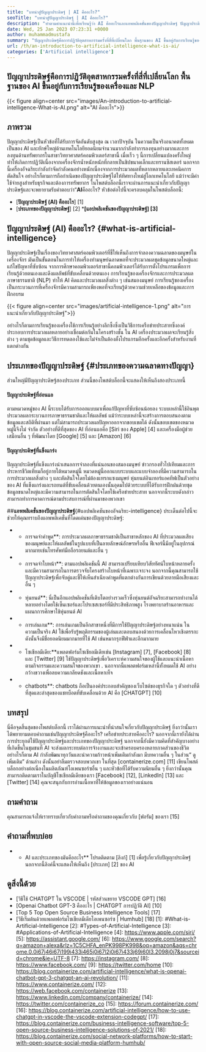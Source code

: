 ```yaml
---
title: "บทนำสู่ปัญญาประดิษฐ์ | AI คืออะไร?" 
seoTitle: "บทนำสู่ปัญญาประดิษฐ์ | AI คืออะไร?" 
description: "ทำตามคำแนะนำนี้เพื่อเรียนรู้ว่า AI คืออะไรและแอพพลิเคชั่นของปัญญาประดิษฐ์ ปัญญาประดิษฐ์ได้นำการปฏิวัติในทุกภาคส่วนของชีวิต" 
date: Wed, 25 Jan 2023 07:23:31 +0000
author: muhammadmustafa
summary: "ปัญญาประดิษฐ์คือการปฏิวัติอุตสาหกรรมครั้งที่สี่ที่เปลี่ยนโลก พื้นฐานของ AI ขึ้นอยู่กับการเรียนรู้ของเครื่องและ NLP" 
url: /th/an-introduction-to-artificial-intelligence-what-is-ai/
categories: ['Artificial intelligence']
---
```


## ปัญญาประดิษฐ์คือการปฏิวัติอุตสาหกรรมครั้งที่สี่ที่เปลี่ยนโลก พื้นฐานของ AI ขึ้นอยู่กับการเรียนรู้ของเครื่องและ NLP

{{< figure align=center src="images/An-introduction-to-artificial-intelligence-What-is-AI.png" alt="AI คืออะไร">}}


## ภาพรวม
ปัญญาประดิษฐ์เป็นหัวข้อที่ได้รับการจัดอันดับสูงสุด ณ เวลาปัจจุบัน ในความเป็นจริงอนาคตทั้งหมดเป็นของ AI และยักษ์ใหญ่ด้านเทคโนโลยียอดนิยมจำนวนมากกำลังทำการลงทุนอย่างมากและการลงทุนด้านทรัพยากรในสาขาวิทยาศาสตร์คอมพิวเตอร์สาขานี้ เมื่อเร็ว ๆ นี้การเปลี่ยนแปลงครั้งใหญ่ทำให้เกิดการปฏิวัติเนื่องจากเครื่องจักรน้ำหนักหนักที่กลายเป็นชิปขนาดเล็กและทรานซิสเตอร์ นอกจากนี้เครื่องอัจฉริยะกำลังกำจัดกำลังคนอย่างหนักเนื่องจากการประมวลผลที่หลากหลายและเทคนิคการตัดสินใจ อย่างไรก็ตามการถือกำเนิดของปัญญาประดิษฐ์ได้ให้ทิศทางใหม่สู่โลกเทคโนโลยี แม้ว่าจะมีค่าใช้จ่ายสูงสำหรับธุรกิจและต้องการทรัพยากร ในโพสต์บล็อกนี้เราจะผ่านการแนะนำเกี่ยวกับปัญญาประดิษฐ์และจะพยายามรับคำตอบว่า“**AI**คืออะไร?
หัวข้อต่อไปนี้จะครอบคลุมในโพสต์บล็อกนี้:
* [**ปัญญาประดิษฐ์ (AI) คืออะไร**] [1]
* [**ประเภทของปัญญาประดิษฐ์**] [2]
***[แอปพลิเคชันของปัญญาประดิษฐ์] [3]**

## ปัญญาประดิษฐ์ (AI) คืออะไร? {#what-is-artificial-intelligence}
ปัญญาประดิษฐ์เป็นเรื่องของวิทยาศาสตร์คอมพิวเตอร์ที่ชี้ให้เห็นถึงการจำลองความฉลาดของมนุษย์ในเครื่องจักร มันเป็นขั้นตอนในการทำให้เครื่องทำมนุษย์ฉลาดพอที่จะประมวลผลชุดข้อมูลขนาดใหญ่และแก้ไขปัญหาที่ซับซ้อน จากการศึกษาคอมพิวเตอร์สาขานี้คอมพิวเตอร์ได้รับการตั้งโปรแกรมเพื่อการเรียนรู้ด้วยตนเองและดึงผลลัพธ์ที่ขับเคลื่อนด้วยตนเอง การเรียนรู้ของเครื่องจักรและการประมวลผลภาษาธรรมชาติ (NLP) ทำให้ AI คิดและประมวลผลสิ่งต่าง ๆ เช่นสมองมนุษย์ การเรียนรู้ของเครื่องเป็นกระบวนการที่เครื่องจักรมีความสามารถเพียงพอที่จะเรียนรู้ด้วยความช่วยเหลือของข้อมูลและการฝึกอบรม

{{< figure align=center src="images/artificial-intelligence-1.png" alt="การแนะนำเกี่ยวกับปัญญาประดิษฐ์">}}

อย่างไรก็ตามการเรียนรู้ของเครื่องใช้การเรียนรู้อย่างลึกซึ้งซึ่งเป็นวิธีการเครือข่ายประสาทซึ่งองค์ประกอบการประมวลผลหลายอย่างเชื่อมต่อกันในโครงสร้างชั้น ใน AI เครื่องประมวลผลจะเรียนรู้สิ่งต่าง ๆ ตามชุดข้อมูลและวิธีการทดลองใช้และไม่จำเป็นต้องตั้งโปรแกรมอีกครั้งและอีกครั้งสำหรับงานที่แตกต่างกัน

## ประเภทของปัญญาประดิษฐ์ {#ประเภทของความฉลาดทางปัญญา}
ส่วนใหญ่มีปัญญาประดิษฐ์สองประเภท ส่วนนี้ของโพสต์บล็อกนี้จะแสดงให้เห็นถึงสองประเภทนี้

#### ปัญญาประดิษฐ์ที่อ่อนแอ
ตามหมวดหมู่ของ AI นี้ระบบได้รับการออกแบบมาเพื่อแก้ปัญหาที่ซับซ้อนน้อยลง ระบบเหล่านี้ใช้อินพุตประมวลผลกระบวนการภาษาธรรมชาติและให้ผลลัพธ์ แม้ว่าระบบเหล่านี้จะสร้างการตอบสนองตามข้อมูลและสถิติที่ผ่านมา แต่ไม่สามารถประมวลผลปัญหาออกจากขอบเขตได้ ดังนั้นขอบเขตของหมวดหมู่นี้จึงไม่ จำกัด ตัวอย่างที่ดีที่สุดของ AI ที่อ่อนแอคือ [Siri ของ Apple] [4] และเครื่องมือผู้ช่วยเสมือนอื่น ๆ ที่พัฒนาโดย [Google] [5] และ [Amazon] [6]

#### ปัญญาประดิษฐ์ที่แข็งแกร่ง
ปัญญาประดิษฐ์ที่แข็งแกร่งนำเสนอการจำลองที่แน่นอนของสมองมนุษย์ ข่าวกรองทั่วไปเทียมและการประหารชีวิตเทียมก็อยู่ภายใต้หมวดหมู่นี้ หมวดหมู่นี้ออกแบบระบบและแบบจำลองที่มีความสามารถในการประมวลผลสิ่งต่าง ๆ และตัดสินใจโดยไม่ต้องแทรกแซงมนุษย์ หุ่นยนต์อินเทอร์แอคทีฟเป็นตัวอย่างของ AI ที่แข็งแกร่งและรถยนต์ที่ขับเคลื่อนด้วยตนเองนั้นอุดมไปด้วยระบบที่ได้รับการฝึกฝนด้วยชุดข้อมูลขนาดใหญ่และมีความสามารถในการตัดสินใจโดยใช้เครือข่ายประสาท นอกจากนี้ระบบดังกล่าวสามารถทำการคาดการณ์ตามประสบการณ์ที่ผ่านมาของพวกเขา

##**แอพพลิเคชั่นของปัญญาประดิษฐ์**{#แอปพลิเคชันของอัจฉริยะ-intelligence}
ประเด็นต่อไปนี้จะช่วยให้คุณทราบถึงแอพพลิเคชั่นที่โดดเด่นของปัญญาประดิษฐ์:
* * การจดจำคำพูด**: การประมวลผลภาษาธรรมชาติเป็นสาขาหลักของ AI ที่ประมวลผลเสียงของมนุษย์และให้ผลลัพธ์ในรูปแบบที่เป็นลายลักษณ์อักษรหรืออื่น ฟีเจอร์นี้มีอยู่ในอุปกรณ์มากมายเช่นโทรศัพท์มือถือรถยนต์และอื่น ๆ
* * การจดจำใบหน้า**: ตามแอปพลิเคชันนี้ AI สามารถเปรียบเทียบวิสัยทัศน์ใบหน้าหลายครั้งและมีความสามารถในการตรวจจับโครงสร้างใบหน้าที่เฉพาะเจาะจง นอกจากนี้คุณสามารถใช้ปัญญาประดิษฐ์เพื่อจับคู่และชี้ให้เห็นสำเนียงคำพูดที่แตกต่างกันการเขียนด้วยลายมือเสียงและอื่น ๆ
* * หุ่นยนต์**: นี่เป็นอีกแอปพลิเคชั่นที่เติบโตอย่างรวดเร็วซึ่งหุ่นยนต์อัจฉริยะสามารถทำงานได้หลายอย่างโดยใช้เซ็นเซอร์และโปรเซสเซอร์ที่มีประสิทธิภาพสูง โรงพยาบาลร้านอาหารและแผนกการศึกษาใช้หุ่นยนต์ AI
* * การเล่นเกม**: การเล่นเกมเป็นอีกสาขาหนึ่งที่มีการใช้ปัญญาประดิษฐ์อย่างหนาแน่น ในความเป็นจริง AI ใช้เพื่อรับรู้พฤติกรรมของผู้เล่นและตอบสนองด้วยการเคลื่อนไหวเชิงตรรกะ ดังนั้นจึงมีชื่อยอดนิยมมากมายที่ใช้ AI เช่นหมากรุกฟีฟ่าและอีกมากมาย
* * โซเชียลมีเดีย:**แพลตฟอร์มโซเชียลมีเดียเช่น [Instagram] [7], [Facebook] [8] และ [Twitter] [9] ใช้ปัญญาประดิษฐ์เพื่อวิเคราะห์ความสนใจของผู้ใช้และแนะนำเนื้อหาตามกิจกรรมและความสนใจของพวกเขา . นอกจากนี้แพลตฟอร์มเหล่านี้ทั้งหมดใช้ AI อย่างกว้างขวางเพื่อลบความเกลียดชังและเนื้อหาเท็จ
* * chatbots**: chatbots ถือเป็นองค์ประกอบสำคัญของเว็บไซต์ของธุรกิจใด ๆ ตัวอย่างที่ดีที่สุดและล่าสุดของแชทบ็อตที่ขับเคลื่อนด้วย AI คือ [CHATGPT] [10]

## บทสรุป
นี่คือจุดสิ้นสุดของโพสต์บล็อกนี้ เราได้ผ่านการแนะนำที่น่าสนใจเกี่ยวกับปัญญาประดิษฐ์ ยิ่งกว่านั้นเราได้พยายามตอบคำถามเช่นปัญญาประดิษฐ์คืออะไร? เครือข่ายประสาทคืออะไร? นอกจากนี้เรายังได้ผ่านการประยุกต์ใช้ปัญญาประดิษฐ์และประเภทของปัญญาประดิษฐ์ นอกจากนี้ยังมีความคิดที่สำคัญบางอย่างที่เกิดขึ้นในชุมชนที่ AI จะส่งผลกระทบต่อการจ้างงานและจะเข้าครอบครองหลายภาคส่วนของชีวิต อย่างไรก็ตาม AI กำลังพัฒนาทุกวันและนำความก้าวหน้าเพิ่มเติมกำลังมา มีบทความอื่น ๆ ในส่วน“ ดูเพิ่มเติม” ด้านล่าง ดังนั้นอย่าลืมตรวจสอบพวกเขา
ในที่สุด [containerize.com] [11] เขียนโพสต์บล็อกอย่างต่อเนื่องในผลิตภัณฑ์โอเพนซอร์ซอื่น ๆ และหัวข้อที่ได้รับความนิยมอื่น ๆ ยิ่งกว่านั้นคุณสามารถติดตามเราในบัญชีโซเชียลมีเดียของเรา [Facebook] [12], [LinkedIn] [13] และ [Twitter] [14] คุณจะสนุกกับการอ่านเนื้อหาที่ให้ข้อมูลของเราอย่างแน่นอน

## ถามคำถาม
คุณสามารถแจ้งให้เราทราบเกี่ยวกับคำถามหรือคำถามของคุณเกี่ยวกับ [ฟอรัม] ของเรา [15]

## คำถามที่พบบ่อย
* * AI และประเภทของมันคืออะไร**
โปรดติดตาม [ลิงก์] [1] เพื่อรู้เกี่ยวกับปัญญาประดิษฐ์ นอกจากนี้ลิงค์นี้จะแสดงให้เห็นถึง [ประเภท] [2] ของ AI

## ดูสิ่งนี้ด้วย
  * [วิธีใช้ CHATGPT ใน VSCODE | รหัสส่วนขยาย VSCODE GPT] [16]
  * [Openai Chatbot GPT-3 คืออะไร | CHATGPT การปฏิวัติ AI] [10]
  * [Top 5 Top Open Source Business Intelligence Tools] [17]
  * [วิธีเริ่มต้นด้วยแพลตฟอร์มโซเชียลมีเดียโอเพนซอร์ซ | Humhub] [18]
[1]: #What-is-Artificial-Intelligence
[2]: #Types-of-Artificial-Intelligence
[3]: #Applications-of-Artificial-Intelligence
[4]: https://www.apple.com/siri/
[5]: https://assistant.google.com/
[6]: https://www.google.com/search?q=amazon+alexa&rlz=1C5CHFA_enPK998PK998&oq=amazon&aqs=chrome.0.0i67j46i67i199i433i465j0i67l2j0i67i433j69i60l3.2098j0j7&sourceid=chrome&ie=UTF-8
[7]: https://instagram.com/
[8]: https://www.facebook.com/
[9]: https://twitter.com/home
[10]: https://blog.containerize.com/artificial-intelligence/what-is-openai-chatbot-gpt-3-chatgpt-an-ai-revolution/
[11]: https://www.containerize.com/
[12]: https://web.facebook.com/containerize
[13]: https://www.linkedin.com/company/containerize/
[14]: https://twitter.com/containerize_co
[15]: https://forum.containerize.com/
[16]: https://blog.containerize.com/artificial-intelligence/how-to-use-chatgpt-in-vscode-the-vscode-extension-codegpt/
[17]: https://blog.containerize.com/business-intelligence-software/top-5-open-source-business-intelligence-solutions-of-2021/
[18]: https://blog.containerize.com/social-network-platforms/how-to-start-with-open-source-social-media-platform-humhub/

